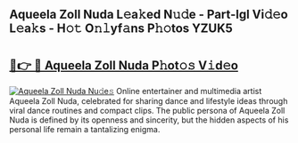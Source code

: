 ## Aqueela Zoll Nuda L𝚎a𝚔ed N𝚞𝚍e - Part-lgl Vi𝚍𝚎o L𝚎a𝚔s - H𝚘𝚝 O𝚗𝚕yf𝚊ns P𝚑𝚘tos YZUK5

# <h2><a href="http://kf00cpg.oniu.top/?m=Aqueela+Zoll+Nuda">🔗👉 🔴 Aqueela Zoll Nuda P𝚑ot𝚘𝚜 V𝚒d𝚎o</a></h2>

[![Aqueela Zoll Nuda Nu𝚍e𝚜](https://i.imgur.com/0qMVB7G.gif)](http://kf00cpg.oniu.top/?m=Aqueela+Zoll+Nuda)
Online entertainer and multimedia artist Aqueela Zoll Nuda, celebrated for sharing dance and lifestyle ideas through viral dance routines and compact clips. The public persona of Aqueela Zoll Nuda is defined by its openness and sincerity, but the hidden aspects of his personal life remain a tantalizing enigma.  
